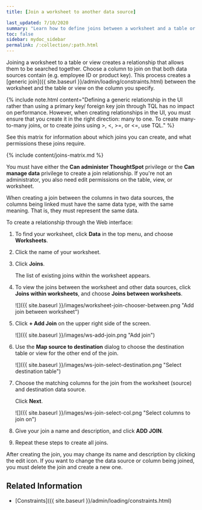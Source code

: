 ```yaml
---
title: [Join a worksheet to another data source]

last_updated: 7/10/2020
summary: "Learn how to define joins between a worksheet and a table or view."
toc: false
sidebar: mydoc_sidebar
permalink: /:collection/:path.html
---
```


Joining a worksheet to a table or view creates a relationship that allows them to be searched together. Choose a column to join on that both data sources contain (e.g. employee ID or product key). This process creates a [generic join]({{ site.baseurl }}/admin/loading/constraints.html) between the worksheet and the  table or view on the column you specify.

{% include note.html content="Defining a generic relationship in the UI rather than using a primary key/ foreign key join through TQL has no impact on performance. However, when creating relationships in the UI, you must ensure that you create it in the right direction: many to one. To create many-to-many joins, or to create joins using >, <, >=, or <=, use TQL." %}

See this matrix for information about which joins you can create, and what permissions these joins require.

{% include content/joins-matrix.md %}

You must have either the **Can administer ThoughtSpot** privilege or the **Can manage data** privilege to create a join relationship. If you're not an administrator, you also need edit permissions on the table, view, or worksheet.

When creating a join between the columns in two data sources, the columns being linked must have the same data type, with the same meaning. That is, they must represent the same data.

To create a relationship through the Web interface:

1. To find your worksheet, click **Data** in the top menu, and choose **Worksheets**.

2. Click the name of your worksheet.

3. Click **Joins**.

   The list of existing joins within the worksheet appears.

4. To view the joins between the worksheet and other data sources, click **Joins within worksheets**, and choose **Joins between worksheets**.

   ![]({{ site.baseurl }}/images/worksheet-join-chooser-between.png "Add join between worksheet")

5. Click **+ Add Join** on the upper right side of the screen.

   ![]({{ site.baseurl }}/images/ws-add-join.png "Add join")

6. Use the **Map source to destination** dialog to choose the destination table or view for the other end of the join.

   ![]({{ site.baseurl }}/images/ws-join-select-destination.png "Select destination table")

7. Choose the matching columns for the join from the worksheet (source) and destination data source.

   Click **Next**.

   ![]({{ site.baseurl }}/images/ws-join-select-col.png "Select columns to join on")

8. Give your join a name and description, and click **ADD JOIN**.

9. Repeat these steps to create all joins.

After creating the join, you may change its name and description by clicking the edit icon. If you want to change the data source or column being joined, you must delete the join and create a new one.

## Related Information

-   [Constraints]({{ site.baseurl }}/admin/loading/constraints.html)
